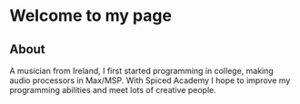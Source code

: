 # Welcome to my page

## About

A musician from Ireland, I first started programming in college, making audio processors in Max/MSP. 
With Spiced Academy I hope to improve my programming abilities and meet lots of creative people.
